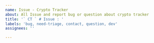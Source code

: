 ```yaml
---
name: Issue - Crypto Tracker
about: All Issue and report bug or question about crypto tracker
title: '` CT ` # Issue : '
labels: 'bug, need-triage, contact, question, dev'
assignees: ''

---
```


